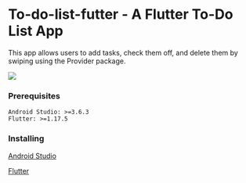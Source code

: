 # To-do-list-futter - A Flutter To-Do List App

This app allows users to add tasks, check them off, and delete them by swiping using the Provider package.

<a href="https://imgflip.com/gif/5jc9z6"><img src="https://i.imgflip.com/5jc9z6.mp4"/></a>
  
### Prerequisites

```
Android Studio: >=3.6.3
Flutter: >=1.17.5
```
### Installing

[Android Studio](https://developer.android.com/studio)

[Flutter](https://flutter.dev/docs/get-started/install)
